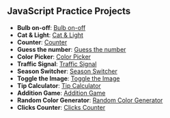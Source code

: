 ## JavaScript Practice Projects

- **Bulb on-off**: [Bulb on-off](https://bulb-on-off-navy.vercel.app/)
- **Cat & Light**: [Cat & Light](https://cat-bulb.vercel.app/)
- **Counter**: [Counter](https://counter-chi-two.vercel.app/)
- **Guess the number**: [Guess the number](https://guess-the-number-ruby.vercel.app/)
- **Color Picker**: [Color Picker](https://color-picker-flame-iota.vercel.app/)
- **Traffic Signal**: [Traffic Signal](https://traffic-signal-phi.vercel.app/)
- **Season Switcher**: [Season Switcher](https://season-switcher.vercel.app/)
- **Toggle the Image**: [Toggle the Image](https://toggle-image.vercel.app/)
- **Tip Calculator**: [Tip Calculator](https://tip-calculator-nine-roan.vercel.app/)
- **Addition Game**: [Addition Game](https://addition-game-sigma.vercel.app/)
- **Random Color Generator**: [Random Color Generator](https://random-color-generate-ruby.vercel.app/)
- **Clicks Counter**: [Clicks Counter](https://clicks-counting.vercel.app/)

